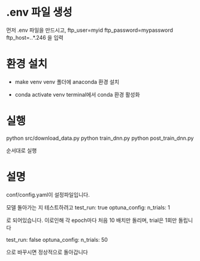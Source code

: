 # .env 파일 생성
먼저 .env 파일을 만드시고, 
ftp_user=myid
ftp_password=mypassword
ftp_host=*.*.*.246
을 입력


# 환경 설치
- make venv
venv 폴더에 anaconda 환경 설치

- conda activate venv
terminal에서 conda 환경 활성화

# 실행
python src/download_data.py
python train_dnn.py
python post_train_dnn.py 

순서대로 실행

# 설명
conf/config.yaml이 설정파일입니다.

모델 돌아가는 지 테스트하려고
test_run: true
optuna_config:
  n_trials: 1

로 되어있습니다.
이로인해 각 epoch마다 처음 10 배치만 돌리며, trial은 1회만 돌립니다


test_run: false
optuna_config:
  n_trials: 50

으로 바꾸시면 정상적으로 돌아갑니다
